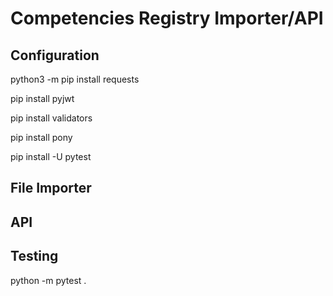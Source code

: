 # Competencies Registry Importer/API


## Configuration

python3 -m pip install requests 

pip install pyjwt 

pip install validators

pip install pony 

pip install -U pytest

## File Importer




## API




## Testing


python -m pytest . 